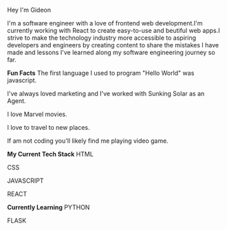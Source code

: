 Hey I'm Gideon

I'm a software engineer with a love of frontend web development.I'm currently working with React to create easy-to-use and beutiful web apps.I strive to make the technology industry more accessible to aspiring developers and engineers by creating content to share the mistakes I have made and lessons I've learned along my software engineering journey so far.

**Fun Facts**
The first language I used to program "Hello World" was javascript.

I've always loved marketing and I've worked with Sunking Solar as an Agent.

I love Marvel movies.

I love to travel to new places.

If am not coding you'll likely find me playing video game.

**My Current Tech Stack**
HTML

CSS

JAVASCRIPT

REACT

**Currently Learning**
PYTHON

FLASK

